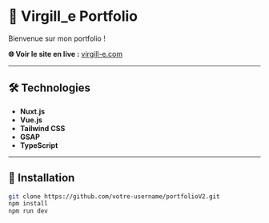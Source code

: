 # 🌟 Virgill_e Portfolio


Bienvenue sur mon portfolio ! 

**🌐 Voir le site en live :** [virgill-e.com](https://virgill-e.com)


---

## 🛠️ Technologies

- **Nuxt.js**
- **Vue.js**
- **Tailwind CSS**
- **GSAP**
- **TypeScript**

---

## 🚀 Installation

```bash
git clone https://github.com/votre-username/portfolioV2.git
npm install
npm run dev
```
